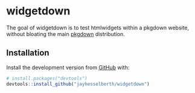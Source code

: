 # widgetdown

The goal of widgetdown is to test htmlwidgets within a pkgdown website, without
bloating the main [pkgdown](https://github.com/r-lib/pkgdown) distribution.

## Installation

Install the development version from [GitHub](https://github.com/) with:

``` r
# install.packages("devtools")
devtools::install_github("jayhesselberth/widgetdown")
```

